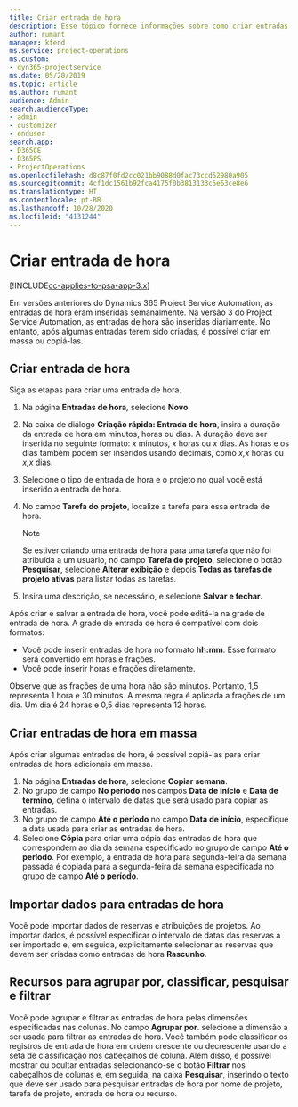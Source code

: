 ```yaml
---
title: Criar entrada de hora
description: Esse tópico fornece informações sobre como criar entradas de hora.
author: rumant
manager: kfend
ms.service: project-operations
ms.custom:
- dyn365-projectservice
ms.date: 05/20/2019
ms.topic: article
ms.author: rumant
audience: Admin
search.audienceType:
- admin
- customizer
- enduser
search.app:
- D365CE
- D365PS
- ProjectOperations
ms.openlocfilehash: d8c87f0fd2cc021bb9088d0fac73ccd52980a905
ms.sourcegitcommit: 4cf1dc1561b92fca4175f0b3813133c5e63ce8e6
ms.translationtype: HT
ms.contentlocale: pt-BR
ms.lasthandoff: 10/28/2020
ms.locfileid: "4131244"
---
```

# <a name="create-time-entries"></a>Criar entrada de hora

[!INCLUDE[cc-applies-to-psa-app-3.x](../includes/cc-applies-to-psa-app-3x.md)]

Em versões anteriores do Dynamics 365 Project Service Automation, as entradas de hora eram inseridas semanalmente. Na versão 3 do Project Service Automation, as entradas de hora são inseridas diariamente. No entanto, após algumas entradas terem sido criadas, é possível criar em massa ou copiá-las.

## <a name="create-a-time-entry"></a>Criar entrada de hora

Siga as etapas para criar uma entrada de hora.

1. Na página **Entradas de hora**, selecione **Novo**.
2. Na caixa de diálogo **Criação rápida: Entrada de hora**, insira a duração da entrada de hora em minutos, horas ou dias. A duração deve ser inserida no seguinte formato: *x* minutos, *x* horas ou *x* dias. As horas e os dias também podem ser inseridos usando decimais, como *x,x* horas ou *x,x* dias.
3. Selecione o tipo de entrada de hora e o projeto no qual você está inserido a entrada de hora.
4. No campo **Tarefa do projeto**, localize a tarefa para essa entrada de hora.

    > [!NOTE]
    > Se estiver criando uma entrada de hora para uma tarefa que não foi atribuída a um usuário, no campo **Tarefa do projeto**, selecione o botão **Pesquisar**, selecione **Alterar exibição** e depois **Todas as tarefas de projeto ativas** para listar todas as tarefas.

5. Insira uma descrição, se necessário, e selecione **Salvar e fechar**.

Após criar e salvar a entrada de hora, você pode editá-la na grade de entrada de hora. A grade de entrada de hora é compatível com dois formatos:

- Você pode inserir entradas de hora no formato **hh:mm**. Esse formato será convertido em horas e frações.
- Você pode inserir horas e frações diretamente.

Observe que as frações de uma hora não são minutos. Portanto, 1,5 representa 1 hora e 30 minutos. A mesma regra é aplicada a frações de um dia. Um dia é 24 horas e 0,5 dias representa 12 horas.

## <a name="bulk-create-time-entries"></a>Criar entradas de hora em massa

Após criar algumas entradas de hora, é possível copiá-las para criar entradas de hora adicionais em massa.

1. Na página **Entradas de hora**, selecione **Copiar semana**.
2. No grupo de campo **No período** nos campos **Data de início** e **Data de término**, defina o intervalo de datas que será usado para copiar as entradas.
3. No grupo de campo **Até o período** no campo **Data de início**, especifique a data usada para criar as entradas de hora.
4. Selecione **Cópia** para criar uma cópia das entradas de hora que correspondem ao dia da semana especificado no grupo de campo **Até o período**. Por exemplo, a entrada de hora para segunda-feira da semana passada é copiada para a segunda-feira da semana especificada no grupo de campo **Até o período**.

## <a name="import-data-for-time-entries"></a>Importar dados para entradas de hora

Você pode importar dados de reservas e atribuições de projetos. Ao importar dados, é possível especificar o intervalo de datas das reservas a ser importado e, em seguida, explicitamente selecionar as reservas que devem ser criadas como entradas de hora **Rascunho**.

## <a name="group-by-sort-search-and-filter-capabilities"></a>Recursos para agrupar por, classificar, pesquisar e filtrar

Você pode agrupar e filtrar as entradas de hora pelas dimensões especificadas nas colunas. No campo **Agrupar por**. selecione a dimensão a ser usada para filtrar as entradas de hora. Você também pode classificar os registros de entrada de hora em ordem crescente ou decrescente usando a seta de classificação nos cabeçalhos de coluna. Além disso, é possível mostrar ou ocultar entradas selecionando-se o botão **Filtrar** nos cabeçalhos de colunas e, em seguida, na caixa **Pesquisar**, inserindo o texto que deve ser usado para pesquisar entradas de hora por nome de projeto, tarefa de projeto, entrada de hora ou recurso.
